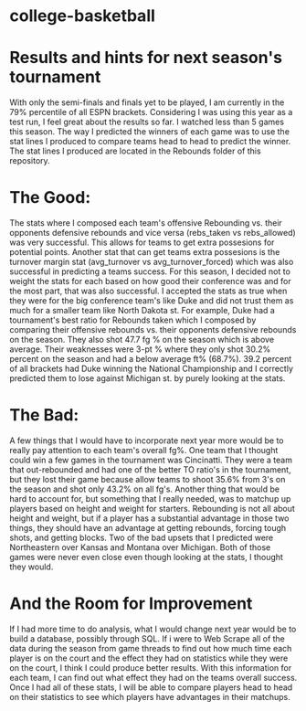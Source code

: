 # college-basketball

# Results and hints for next season's tournament

With only the semi-finals and finals yet to be played, I am currently in the 79% percentile of all ESPN brackets. Considering I was using this year as a test run, I feel great about the results so far. I watched less than 5 games this season. The way I predicted the winners of each game was to use the stat lines I produced to compare teams head to head to predict the winner. The stat lines I produced are located in the Rebounds folder of this repository.

# The Good:
The stats where I composed each team's offensive Rebounding vs. their opponents defensive rebounds and vice versa (rebs_taken vs rebs_allowed) was very successful. This allows for teams to get extra possesions for potential points.  Another stat that can get teams extra possesions is the turnover margin stat (avg_turnover vs	avg_turnover_forced) which was also successful in predicting a teams success.  For this season, I decided not to weight the stats for each based on how good their conference was and for the most part, that was also successful. I accepted the stats as true when they were for the big conference team's like Duke and did not trust them as much for a smaller team like North Dakota st. For example, Duke had a tournament's best ratio for Rebounds taken which I composed by comparing their offensive rebounds vs. their opponents defensive rebounds on the season. They also shot 47.7 fg % on the season which is above average. Their weaknesses were 3-pt % where they only shot 30.2% percent on the season and had a below average ft% (68.7%). 39.2 percent of all brackets had Duke winning the National Championship and I correctly predicted them to lose against Michigan st. by purely looking at the stats.

# The Bad:

A few things that I would have to incorporate next year more would be to really pay attention to each team's overall fg%. One team that I thought could win a few games in the tournament was Cincinatti. They were a team that out-rebounded and had one of the better TO ratio's in the tournament, but they lost their game because allow teams to shoot 35.6% from 3's on the season and shot only 43.2% on all fg's. Another thing that would be hard to account for, but something that I really needed, was to matchup up players based on height and weight for starters. Rebounding is not all about height and weight, but if a player has a substantial advantage in those two things, they should have an advantage at getting rebounds, forcing tough shots, and getting blocks. Two of the bad upsets that I predicted were Northeastern over Kansas and Montana over Michigan. Both of those games were never even close even though looking at the stats, I thought they would. 

# And the Room for Improvement

If I had more time to do analysis, what I would change next year would be to build a database, possibly through SQL. If i were to Web Scrape all of the data during the season from game threads to find out how much time each player is on the court and the effect they had on statistics while they were on the court, I think I could produce better results. With this information for each team, I can find out what effect they had on the teams overall success. Once I had all of these stats, I will be able to compare players head to head on their statistics to see which players have advantages in their matchups.
